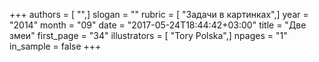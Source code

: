 +++
authors = [ "",]
slogan = ""
rubric = [ "Задачи в картинках",]
year = "2014"
month = "09"
date = "2017-05-24T18:44:42+03:00"
title = "Две змеи"
first_page = "34"
illustrators = [ "Tory Polska",]
npages = "1"
in_sample = false
+++

